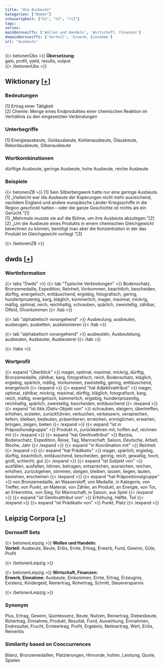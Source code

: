 ```yaml
---
title: "die Ausbeute"
kategorien: ["Nomen"]
schwierigkeit: ["k2", "h3", "r13"]
tags:
series:
mainDornseiffs: ['Wollen und Handeln', 'Wirtschaft, Finanzen']
domainDornseiffs: ['Vorteil', 'Erwerb, Einnahme']
url: "Ausbeute"
---
```


{{< betonenÜbs >}}
**Übersetzung:**  
gain, profit, yield, results, output  
{{< /betonenÜbs >}}

## Wiktionary [[+](https://de.wiktionary.org/wiki/Ausbeute)]

### Bedeutungen
[1] Ertrag einer Tätigkeit  
[2] Chemie: Menge eines Endproduktes einer chemischen Reaktion im Verhältnis zu den eingesetzten Verbindungen  

### Unterbegriffe
[1] Energieausbeute, Goldausbeute, Kohlenausbeute, Ölausbeute, Rekordausbeute, Silberausbeute  

### Wortkombinationen
dürftige Ausbeute, geringe Ausbeute, hohe Ausbeute, reiche Ausbeute  

### Beispiele
{{< betonenZB >}}
[1] Sein Silberbergwerk hatte nur eine geringe Ausbeute.  
[1] „Vielleicht war die Ausbeute der Kaperungen nicht mehr ausreichend, nachdem England und andere europäische Länder Kriegsschiffe in die Region geschickt hatten – oder die ganze Geschichte ist nichts als ein Gerücht.“[1]  
[1] „Mehrmals musste sie auf die Bühne, um ihre Ausbeute abzulegen.“[2]  
[2] „Um die Ausbeute eines Produkts in einem chemischen Gleichgewicht berechnen zu können, benötigt man aber die Konzentration in der das Produkt im Gleichgewicht vorliegt.“[3]  

{{< /betonenZB >}}


## dwds [[+](https://www.dwds.de/wb/Ausbeute)]

### Wortinformation
{{< tabs "Dwds" >}}
{{< tab "Typische Verbindungen" >}}
Bodenschatz, Bronzemedaille, Expedition, Reinheit, Vorkommen, beachtlich, bescheiden, dürftig, energetisch, enttäuschend, ergiebig, fotografisch, gering, hundertprozentig, karg, kläglich, kümmerlich, mager, maximal, mickrig, mäßig, optimal, reich, reichhaltig, schrauben, spärlich, zweistellig, zählbar, Ölfeld, Ölvorkommen
{{< /tab >}}

{{< tab "alphabetisch vorangehend" >}}
Ausbeulung, ausbeulen, ausbeugen, ausbetten, ausbetonieren
{{< /tab >}}

{{< tab "alphabetisch vorangehend" >}}
ausbeuteln, Ausbeutelung, ausbeuten, Ausbeuter, Ausbeuterei
{{< /tab >}}

{{< /tabs >}}

### Wortprofil
{{< expand "Überblick" >}} mager, optimal, maximal, mickrig, dürftig, Bronzemedaille, zählbar, karg, fotografisch, reich, Bodenschatz, kläglich, ergiebig, spärlich, mäßig, Vorkommen, zweistellig, gering, enttäuschend, energetisch {{< /expand >}}
{{< expand "hat Adjektivattribut" >}} mager, optimal, zählbar, mickrig, maximal, dürftig, kläglich, fotografisch, karg, reich, mäßig, energetisch, kümmerlich, ergiebig, hundertprozentig, reichhaltig, spärlich, zweistellig, bescheiden, enttäuschend {{< /expand >}}
{{< expand "ist Akk./Dativ-Objekt von" >}} schrauben, steigern, übertreffen, erhöhen, erzielen, zurückführen, verbuchen, verbessern, versprechen, liefern, bleiben, bedeuten, präsentieren, erreichen, ermöglichen, erwarten, bringen, zeigen, bieten {{< /expand >}}
{{< expand "ist in Präpositionalgruppe" >}} Produkt in, zurückkehren mit, hoffen auf, rechnen mit {{< /expand >}}
{{< expand "hat Genitivattribut" >}} Razzia, Bodenschatz, Expedition, Reise, Tag, Mannschaft, Saison, Deutsche, Arbeit, Woche, Jahr {{< /expand >}}
{{< expand "in Koordination mit" >}} Reinheit {{< /expand >}}
{{< expand "hat Prädikativ" >}} mager, spärlich, ergiebig, dürftig, beachtlich, enttäuschend, bescheiden, gering, reich, gewaltig, hoch, groß, schlecht, gut {{< /expand >}}
{{< expand "ist Subjekt von" >}} ausfällen, ausfallen, lohnen, betragen, entsprechen, ausreichen, reichen, erhöhen, zurückgehen, stimmen, steigen, bleiben, lassen, liegen, lauten, bestehen, erscheinen {{< /expand >}}
{{< expand "hat Präpositionalgruppe" >}} von Bronzemedaille, an Wasserstoff, von Medaille, in Kategorie, von Treffer, von Punkt, an Material, von Zähler, an Produkt, an Energie, von Tor, an Erkenntnis, von Sieg, für Mannschaft, in Saison, aus Spiel {{< /expand >}}
{{< expand "ist Genitivattribut von" >}} Erhöhung, Hälfte, Teil {{< /expand >}}
{{< expand "ist Prädikativ von" >}} Punkt, Platz {{< /expand >}}

## Leipzig Corpora [[+](https://corpora.uni-leipzig.de/en/res?word=Ausbeute&corpusId=deu_newscrawl-public_2018)]

### Dornseiff Sets
{{< betonenLeipzig >}}
**Wollen und Handeln:**  
**Vorteil:** Ausbeute, Beute, Erlös, Ernte, Ertrag, Erwerb, Fund, Gewinn, Güte, Profit  

{{< /betonenLeipzig >}}


{{< betonenLeipzig >}}
**Wirtschaft, Finanzen:**  
**Erwerb, Einnahme:** Ausbeute, Einkommen, Ernte, Ertrag, Erzeugnis, Existenz, Kindergeld, Reinertrag, Rohertrag, Schnitt, Steuerersparnis  

{{< /betonenLeipzig >}}

### Synonym
Plus, Ertrag, Gewinn, Quintessenz, Beute, Nutzen, Reinertrag, Diebesbeute, Rohertrag, Einnahme, Produkt, Resultat, Fund, Auswirkung, Einnahmen, Endresultat, Frucht, Ernteertrag, Profit, Ergebnis, Nettoertrag, Wert, Erlös, Reinerlös


### Similarity based on Cooccurrences
Bilanz, Bronzemedaillen, Platzierungen, Hinrunde, holten, Leistung, Quote, Spielen

